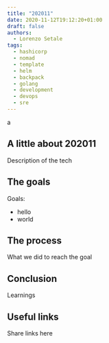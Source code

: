 ```yaml
---
title: "202011"
date: 2020-11-12T19:12:20+01:00
draft: false
authors:
  - Lorenzo Setale
tags:
  - hashicorp
  - nomad
  - template
  - helm
  - backpack
  - golang
  - development
  - devops
  - sre
---
```

a

## A little about 202011
Description of the tech

## The goals
Goals:

* hello
* world

## The process
What we did to reach the goal

## Conclusion
Learnings

## Useful links
Share links here
